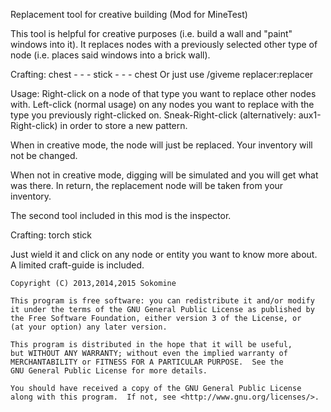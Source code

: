    Replacement tool for creative building (Mod for MineTest)

This tool is helpful for creative purposes (i.e. build a wall and "paint" windows into it).
It replaces nodes with a previously selected other type of node (i.e. places said windows
into a brick wall).

Crafting:   chest  -      -
            -      stick  -
            -      -      chest
Or just use /giveme replacer:replacer

Usage: Right-click on a node of that type you want to replace other nodes with.
       Left-click (normal usage) on any nodes you want to replace with the type you previously right-clicked on.
       Sneak-Right-click (alternatively: aux1-Right-click) in order to store a new pattern.

When in creative mode, the node will just be replaced. Your inventory will not be changed.

When not in creative mode, digging will be simulated and you will get what was there. In return, the replacement node
will be taken from your inventory.


The second tool included in this mod is the inspector.

Crafting:    torch
             stick

Just wield it and click on any node or entity you want to know more about. A limited craft-guide is included.



    Copyright (C) 2013,2014,2015 Sokomine

    This program is free software: you can redistribute it and/or modify
    it under the terms of the GNU General Public License as published by
    the Free Software Foundation, either version 3 of the License, or
    (at your option) any later version.

    This program is distributed in the hope that it will be useful,
    but WITHOUT ANY WARRANTY; without even the implied warranty of
    MERCHANTABILITY or FITNESS FOR A PARTICULAR PURPOSE.  See the
    GNU General Public License for more details.

    You should have received a copy of the GNU General Public License
    along with this program.  If not, see <http://www.gnu.org/licenses/>.

